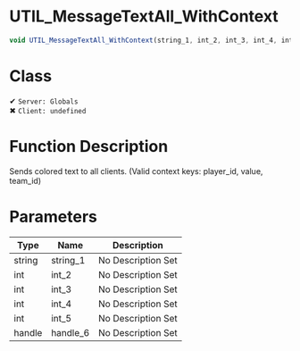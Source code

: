 # UTIL_MessageTextAll_WithContext
```js
void UTIL_MessageTextAll_WithContext(string_1, int_2, int_3, int_4, int_5, handle_6)
```
# Class
✔ `Server: Globals`  
✖ `Client: undefined`  

# Function Description
Sends colored text to all clients. (Valid context keys: player_id, value, team_id)
# Parameters
Type|Name|Description
--|--|--
string|string_1|No Description Set
int|int_2|No Description Set
int|int_3|No Description Set
int|int_4|No Description Set
int|int_5|No Description Set
handle|handle_6|No Description Set
